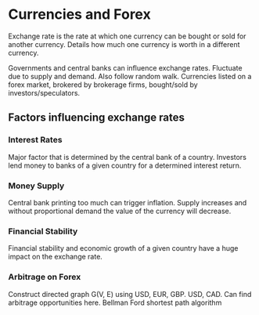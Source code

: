 # Currencies and Forex
Exchange rate is the rate at which one currency can be bought or sold for another currency.
Details how much one currency is worth in a different currency.

Governments and central banks can influence exchange rates.
Fluctuate due to supply and demand. Also follow random walk.
Currencies listed on a forex market, brokered by brokerage firms, bought/sold by investors/speculators.

## Factors influencing exchange rates

### Interest Rates
Major factor that is determined by the central bank of a country.
Investors lend money to banks of a given country for a determined interest return.

### Money Supply
Central bank printing too much can trigger inflation. 
Supply increases and without proportional demand the value of the currency will decrease.

### Financial Stability
Financial stability and economic growth of a given country have a huge impact on the exchange rate.

### Arbitrage on Forex
Construct directed graph G(V, E) using USD, EUR, GBP. USD, CAD.
Can find arbitrage opportunities here.
Bellman Ford shortest path algorithm